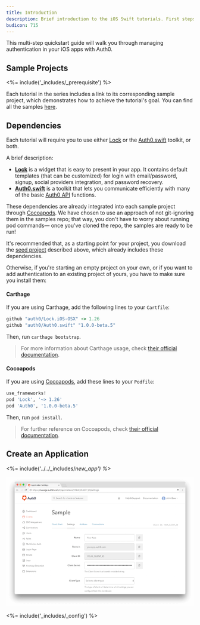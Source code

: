 ```yaml
---
title: Introduction
description: Brief introduction to the iOS Swift tutorials. First steps required to follow any of the tutorials.
budicon: 715
---
```


This multi-step quickstart guide will walk you through managing authentication in your iOS apps with Auth0.

## Sample Projects

<%= include('_includes/_prerequisite') %>

Each tutorial in the series includes a link to its corresponding sample project, which demonstrates how to achieve the tutorial's goal. You can find all the samples [here](https://github.com/auth0-samples/auth0-ios-swift-sample/).

## Dependencies

Each tutorial will require you to use either [Lock](https://github.com/auth0/Lock.iOS-OSX) or the [Auth0.swift](https://github.com/auth0/Auth0.swift) toolkit, or both.

A brief description:

- [**Lock**](https://github.com/auth0/Lock.iOS-OSX) is a widget that is easy to present in your app. It contains default templates (that can be customized) for login with email/password, signup, social providers integration, and password recovery.
- [**Auth0.swift**](https://github.com/auth0/Auth0.swift) is a toolkit that lets you communicate efficiently with many of the basic [Auth0 API](/api/info) functions.

These dependencies are already integrated into each sample project through [Cocoapods](https://cocoapods.org/). We have chosen to use an approach of not git-ignoring them in the samples repo; that way, you don't have to worry about running pod commands— once you've cloned the repo, the samples are ready to be run!

It's recommended that, as a starting point for your project, you download the [seed project](#seed-project) described above, which already includes these dependencies.

Otherwise, if you're starting an empty project on your own, or if you want to add authentication to an existing project of yours, you have to make sure you install them:

#### Carthage

If you are using Carthage, add the following lines to your `Cartfile`:

```ruby
github "auth0/Lock.iOS-OSX" -> 1.26
github "auth0/Auth0.swift" "1.0.0-beta.5"
```

Then, run `carthage bootstrap`.

> For more information about Carthage usage, check [their official documentation](https://github.com/Carthage/Carthage#if-youre-building-for-ios-tvos-or-watchos).

#### Cocoapods

If you are using [Cocoapods](https://cocoapods.org/), add these lines to your `Podfile`:

```ruby
use_frameworks!
pod 'Lock', '~> 1.26'
pod 'Auth0', '1.0.0-beta.5'
```

Then, run `pod install`.

> For further reference on Cocoapods, check [their official documentation](http://guides.cocoapods.org/using/getting-started.html).

## Create an Application

<%= include('../../_includes/_new_app') %>_

![App Dashboard](/media/articles/angularjs/app_dashboard.png)

<%= include('_includes/_config') %>

